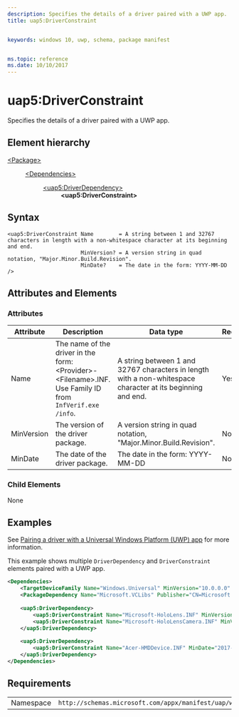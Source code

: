 ```yaml
---
description: Specifies the details of a driver paired with a UWP app.
title: uap5:DriverConstraint


keywords: windows 10, uwp, schema, package manifest


ms.topic: reference
ms.date: 10/10/2017
---
```


# uap5:DriverConstraint
Specifies the details of a driver paired with a UWP app.

## Element hierarchy

<dl>
<dt><a href="element-package.md">&lt;Package&gt;</a></dt>
<dd>
<dl>
<dt><a href="element-dependencies.md">&lt;Dependencies&gt;</a></dt>
<dd>
<dl>
<dt><a href="element-uap5-DriverDependency.md">&lt;uap5:DriverDependency&gt;</a></dt>
<dd><b>&lt;uap5:DriverConstraint&gt;</b></dd>
</dl>
</dd>
</dl>
</dd>
</dl>

## Syntax

``` syntax
<uap5:DriverConstraint Name        = A string between 1 and 32767 characters in length with a non-whitespace character at its beginning and end. 
                       MinVersion? = A version string in quad notation, "Major.Minor.Build.Revision".
                       MinDate?    = The date in the form: YYYY-MM-DD  />
```

## Attributes and Elements
### Attributes
| Attribute | Description | Data type | Required |
|-----------|-------------|-----------|----------|
| Name | The name of the driver in the form: &lt;Provider&gt;-&lt;Filename&gt;.INF. Use Family ID from `InfVerif.exe /info`. | A string between 1 and 32767 characters in length with a non-whitespace character at its beginning and end. | Yes |
| MinVersion | The version of the driver package. | A version string in quad notation, "Major.Minor.Build.Revision". | No |
| MinDate | The date of the driver package. | The date in the form: YYYY-MM-DD | No |

### Child Elements
None

## Examples
See [Pairing a driver with a Universal Windows Platform (UWP) app](/windows-hardware/drivers/install/pairing-app-and-driver-versions) for more information.

This example shows multiple `DriverDependency` and `DriverConstraint` elements paired with a UWP app.

```xml
<Dependencies>
    <TargetDeviceFamily Name="Windows.Universal" MinVersion="10.0.0.0" MaxVersionTested="10.0.10586.0"/>
    <PackageDependency Name="Microsoft.VCLibs" Publisher="CN=Microsoft Corporation, O=Microsoft Corporation, L=Redmond, S=Washington, C=US" MinVersion="1.0.0.0" MaxMajorVersionTested="5"/>
        
    <uap5:DriverDependency>
        <uap5:DriverConstraint Name="Microsoft-HoloLens.INF" MinVersion="1.0.0.0" MinDate="2017-05-20"/>
        <uap5:DriverConstraint Name="Microsoft-HoloLensCamera.INF" MinVersion="1.0.0.0" MinDate="2017-05-10"/>
    </uap5:DriverDependency>
        
    <uap5:DriverDependency>
        <uap5:DriverConstraint Name="Acer-HMDDevice.INF" MinDate="2017-05-10"/>
    </uap5:DriverDependency>
</Dependencies>

```

## Requirements

|   |   |
|--|--|
| Namespace | `http://schemas.microsoft.com/appx/manifest/uap/windows10/5` |


 

 



